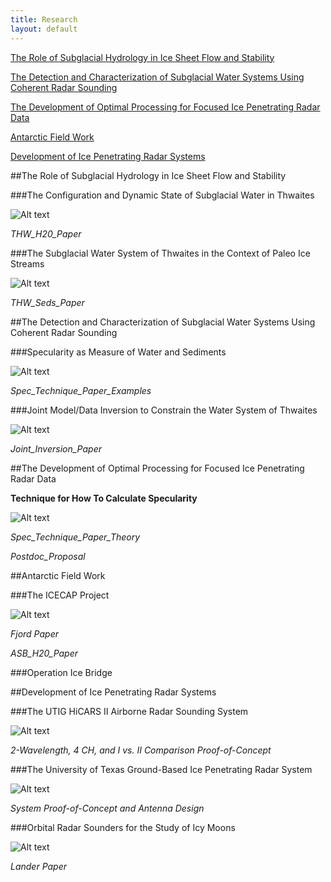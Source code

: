 ```yaml
---
title: Research
layout: default
---
```

 

[The Role of Subglacial Hydrology in Ice Sheet Flow and Stability](#water_stability)

[The Detection and Characterization of Subglacial Water Systems Using Coherent Radar Sounding](#water_detection)

[The Development of Optimal Processing for Focused Ice Penetrating Radar Data](#optimal_processing)

[Antarctic Field Work](#field_work)

[Development of Ice Penetrating Radar Systems](#radar_systems)

<a name="water_stability"></a>
##The Role of Subglacial Hydrology in Ice Sheet Flow and Stability 

###The Configuration and Dynamic State of Subglacial Water in Thwaites

![Alt text](/images/Specularity.jpg)

*THW_H20_Paper*

###The Subglacial Water System of Thwaites in the Context of Paleo Ice Streams

![Alt text](/images/Aniso.jpg)

*THW_Seds_Paper*

<a name="water_detection"></a>
##The Detection and Characterization of Subglacial Water Systems Using Coherent Radar Sounding 

###Specularity as Measure of Water and Sediments

![Alt text](/images/rcs.jpg)

*Spec_Technique_Paper_Examples*

###Joint Model/Data Inversion to Constrain  the Water System of Thwaites

![Alt text](/images/Specularity.jpg)

*Joint_Inversion_Paper*

<a name="optimal_processing"></a>
##The Development of Optimal Processing for Focused Ice Penetrating Radar Data

**Technique for How To Calculate Specularity**

![Alt text](/images/Spec_Cartoon.jpg)

*Spec_Technique_Paper_Theory*

*Postdoc_Proposal*

<a name="field_work"></a>
##Antarctic Field Work 

###The ICECAP Project

![Alt text](/images/Flight_Lines.jpg)

*Fjord Paper*

*ASB_H20_Paper*

###Operation Ice Bridge

<a name="radar_systems"></a>
##Development of Ice Penetrating Radar Systems 

###The UTIG HiCARS II Airborne Radar Sounding System

![Alt text](/images/Hicars_II.jpg)

*2-Wavelength, 4 CH, and I vs. II Comparison Proof-of-Concept*

###The University of Texas Ground-Based Ice Penetrating Radar System

![Alt text](/images/Hicars_II.jpg)

*System Proof-of-Concept and Antenna Design*

###Orbital Radar Sounders for the Study of Icy Moons

![Alt text](/images/Hicars_II.jpg)

*Lander Paper*
